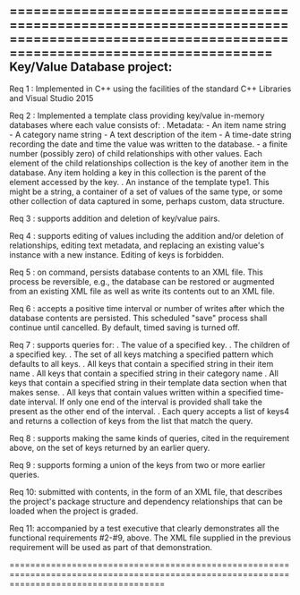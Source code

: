 ==========================================================================================================================================
Key/Value Database project:
---------------------------

Req 1 : Implemented in C++ using the facilities of the standard C++ Libraries and Visual Studio 2015

Req 2 : Implemented a template class providing key/value in-memory databases where each value consists of:
	. Metadata:
		- An item name string
		- A category name string
		- A text description of the item
		- A time-date string recording the date and time the value was written to the database.
		- a finite number (possibly zero) of child relationships with other values. Each element of the child relationships collection 
			is the key of another item in the database. Any item holding a key in this collection is the parent of the element accessed 
			by the key.
	. An instance of the template type1. This might be a string, a container of a set of values of the same type, or some other 
		collection of data captured in some, perhaps custom, data structure.

Req 3 : supports addition and deletion of key/value pairs.

Req 4 : supports editing of values including the addition and/or deletion of relationships, editing text metadata, and replacing an existing 
	value's instance with a new instance. Editing of keys is forbidden.

Req 5 : on command, persists database contents to an XML file. This process be reversible, e.g., the database can be restored or augmented 
	from an existing XML file as well as write its contents out to an XML file.

Req 6 : accepts a positive time interval or number of writes after which the database contents are persisted. This scheduled "save" 
	process shall continue until cancelled. By default, timed saving is turned off.

Req 7 : supports queries for:
	. The value of a specified key.
	. The children of a specified key.
	. The set of all keys matching a specified pattern which defaults to all keys.
	. All keys that contain a specified string in their item name
	. All keys that contain a specified string in their category name
	. All keys that contain a specified string in their template data section when that makes sense.
	. All keys that contain values written within a specified time-date interval. If only one end of the interval is provided shall take 
		the present as the other end of the interval.
	. Each query accepts a list of keys4 and returns a collection of keys from the list that match the query.

Req 8 : supports making the same kinds of queries, cited in the requirement above, on the set of keys returned by an earlier query.

Req 9 : supports forming a union of the keys from two or more earlier queries.

Req 10: submitted with contents, in the form of an XML file, that describes the project's package structure and dependency 
	relationships that can be loaded when the project is graded.

Req 11: accompanied by a test executive that clearly demonstrates all the functional requirements #2-#9, above. 
	The XML file supplied in the previous requirement will be used as part of that demonstration.

==========================================================================================================================================